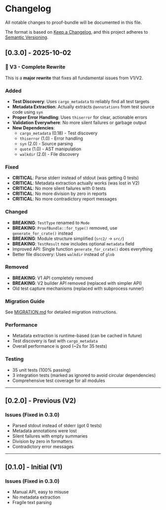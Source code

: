 # Changelog

All notable changes to proof-bundle will be documented in this file.

The format is based on [Keep a Changelog](https://keepachangelog.com/en/1.0.0/),
and this project adheres to [Semantic Versioning](https://semver.org/spec/v2.0.0.html).

## [0.3.0] - 2025-10-02

### 🎉 V3 - Complete Rewrite

This is a **major rewrite** that fixes all fundamental issues from V1/V2.

### Added

- **Test Discovery**: Uses `cargo_metadata` to reliably find all test targets
- **Metadata Extraction**: Actually extracts `@annotations` from test source code using `syn`
- **Proper Error Handling**: Uses `thiserror` for clear, actionable errors
- **Validation Everywhere**: No more silent failures or garbage output
- **New Dependencies**:
  - `cargo_metadata` (0.18) - Test discovery
  - `thiserror` (1.0) - Error handling
  - `syn` (2.0) - Source parsing
  - `quote` (1.0) - AST manipulation
  - `walkdir` (2.0) - File discovery

### Fixed

- **CRITICAL**: Parse stderr instead of stdout (was getting 0 tests)
- **CRITICAL**: Metadata extraction actually works (was lost in V2)
- **CRITICAL**: No more silent failures with 0 tests
- **CRITICAL**: No more division by zero in reports
- **CRITICAL**: No more contradictory report messages

### Changed

- **BREAKING**: `TestType` renamed to `Mode`
- **BREAKING**: `ProofBundle::for_type()` removed, use `generate_for_crate()` instead
- **BREAKING**: Module structure simplified (`src2/` → `src/`)
- **BREAKING**: `TestResult` now includes optional `metadata` field
- Improved API: Single function `generate_for_crate()` does everything
- Better file discovery: Uses `walkdir` instead of `glob`

### Removed

- **BREAKING**: V1 API completely removed
- **BREAKING**: V2 builder API removed (replaced with simpler API)
- Old test capture mechanisms (replaced with subprocess runner)

### Migration Guide

See [MIGRATION.md](./MIGRATION.md) for detailed migration instructions.

### Performance

- Metadata extraction is runtime-based (can be cached in future)
- Test discovery is fast with `cargo_metadata`
- Overall performance is good (~2s for 35 tests)

### Testing

- 35 unit tests (100% passing)
- 3 integration tests (marked as ignored to avoid circular dependencies)
- Comprehensive test coverage for all modules

---

## [0.2.0] - Previous (V2)

### Issues (Fixed in 0.3.0)

- Parsed stdout instead of stderr (got 0 tests)
- Metadata annotations were lost
- Silent failures with empty summaries
- Division by zero in formatters
- Contradictory error messages

---

## [0.1.0] - Initial (V1)

### Issues (Fixed in 0.3.0)

- Manual API, easy to misuse
- No metadata extraction
- Fragile text parsing
